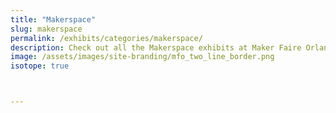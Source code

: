 ```yaml
---
title: "Makerspace"
slug: makerspace
permalink: /exhibits/categories/makerspace/
description: Check out all the Makerspace exhibits at Maker Faire Orlando!
image: /assets/images/site-branding/mfo_two_line_border.png
isotope: true



---
```

